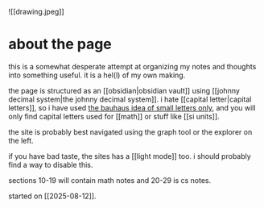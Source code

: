 ![[drawing.jpeg]]

# about the page

this is a somewhat desperate attempt at organizing my notes and thoughts into something useful. it is a hel(l) of my own making.

the page is structured as an [[obsidian|obsidian vault]] using [[johnny decimal system|the johnny decimal system]].
i hate [[capital letter|capital letters]], so i have used [the bauhaus idea of small letters only](https://www.bauhaus-bookshelf.org/bauhaus_writing_in_small_letters_lower_case_only.html), and you will only find capital letters used for [[math]] or stuff like [[si units]].

the site is probably best navigated using the graph tool or the explorer on the left.

if you have bad taste, the sites has a [[light mode]] too. i should probably find a way to disable this.

sections 10-19 will contain math notes and 20-29 is cs notes.

started on [[2025-08-12]].
